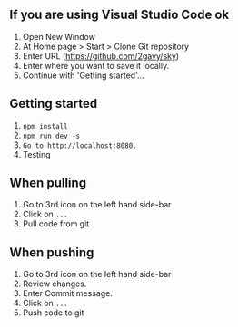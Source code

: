 ## If you are using Visual Studio Code ok
1. Open New Window
2. At Home page > Start > Clone Git repository
3. Enter URL (https://github.com/2gavy/sky)
4. Enter where you want to save it locally.
5. Continue with 'Getting started'...

## Getting started

1. `npm install`
2. `npm run dev -s`
3. `Go to http://localhost:8080.`
4. Testing

## When pulling
1. Go to 3rd icon on the left hand side-bar
4. Click on `...`
5. Pull code from git

## When pushing
1. Go to 3rd icon on the left hand side-bar
2. Review changes.
3. Enter Commit message.
4. Click on `...`
5. Push code to git